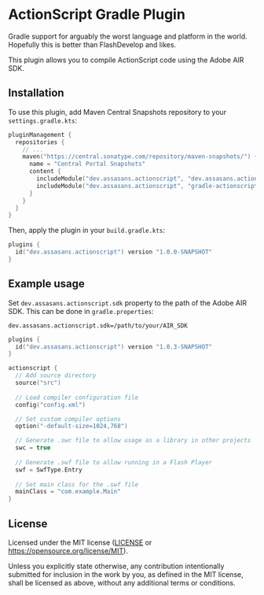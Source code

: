 # ActionScript Gradle Plugin

Gradle support for arguably the worst language and platform in the world.
Hopefully this is better than FlashDevelop and likes.

This plugin allows you to compile ActionScript code using the Adobe AIR SDK. 

## Installation

To use this plugin, add Maven Central Snapshots repository to your `settings.gradle.kts`:

```kotlin
pluginManagement {
  repositories {
    // ...
    maven("https://central.sonatype.com/repository/maven-snapshots/") {
      name = "Central Portal Snapshots"
      content {
        includeModule("dev.assasans.actionscript", "dev.assasans.actionscript.gradle.plugin")
        includeModule("dev.assasans.actionscript", "gradle-actionscript-plugin")
      }
    }
  }
}
```

Then, apply the plugin in your `build.gradle.kts`:

```kotlin
plugins {
  id("dev.assasans.actionscript") version "1.0.0-SNAPSHOT"
}
```

## Example usage

Set `dev.assasans.actionscript.sdk` property to the path of the Adobe AIR SDK. This can be done in `gradle.properties`:

```properties
dev.assasans.actionscript.sdk=/path/to/your/AIR_SDK
```

```kotlin
plugins {
  id("dev.assasans.actionscript") version "1.0.3-SNAPSHOT"
}

actionscript {
  // Add source directory
  source("src")
  
  // Load compiler configuration file
  config("config.xml")

  // Set custom compiler options
  option("-default-size=1024,768")

  // Generate .swc file to allow usage as a library in other projects
  swc = true
  
  // Generate .swf file to allow running in a Flash Player
  swf = SwfType.Entry
  
  // Set main class for the .swf file
  mainClass = "com.example.Main"
}
```

## License
Licensed under the MIT license ([LICENSE](LICENSE) or https://opensource.org/license/MIT).

Unless you explicitly state otherwise, any contribution intentionally submitted
for inclusion in the work by you, as defined in the MIT license,
shall be licensed as above, without any additional terms or conditions.
